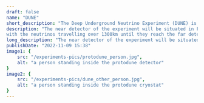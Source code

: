 ```yaml
---
draft: false
name: "DUNE"
short_description: "The Deep Underground Neutrino Experiment (DUNE) is a next-generation neutrino oscillation experiment."
description: "The near detector of the experiment will be situated in Fermilab, near Chicago, USA, 
with the neutrinos travelling over 1300km until they reach the far detector in the Sanford Underground Research Facility, in Lead, South Dakota. The experiment will be able to measure the properties of neutrinos with unprecedented precision."
long_description: "The near detector of the experiment will be situated in Fermilab, near Chicago, USA, with the neutrinos travelling over 1300km until they reach the far detector in the Sanford Underground Research Facility, in Lead, South Dakota. The experiment will be able to measure the properties of neutrinos with unprecedented precision."
publishDate: "2022-11-09 15:38"
image1: {
    src: "/experiments-pics/protodune_person.jpg",
    alt: "a person standing inside the protodune detector"
}
image2: {
    src: "/experiments-pics/dune_other_person.jpg",
    alt: "a person standing inside the protodune cryostat"
}
---
```


